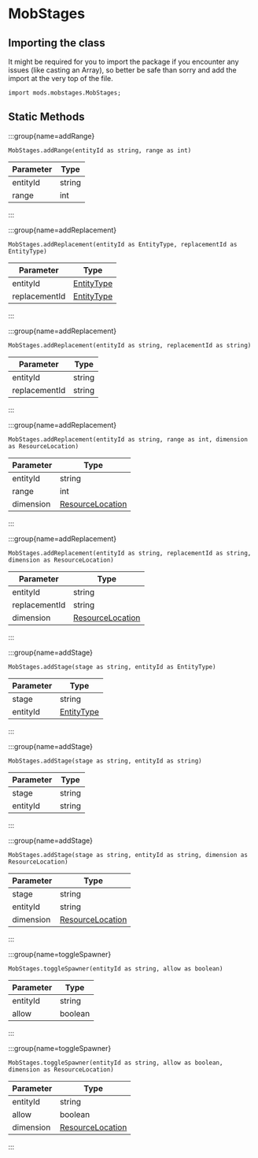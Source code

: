 # MobStages

## Importing the class

It might be required for you to import the package if you encounter any issues (like casting an Array), so better be safe than sorry and add the import at the very top of the file.
```zenscript
import mods.mobstages.MobStages;
```


## Static Methods

:::group{name=addRange}

```zenscript
MobStages.addRange(entityId as string, range as int)
```

| Parameter |  Type  |
|-----------|--------|
| entityId  | string |
| range     | int    |


:::

:::group{name=addReplacement}

```zenscript
MobStages.addReplacement(entityId as EntityType, replacementId as EntityType)
```

|   Parameter   |                     Type                     |
|---------------|----------------------------------------------|
| entityId      | [EntityType](/vanilla/api/entity/EntityType) |
| replacementId | [EntityType](/vanilla/api/entity/EntityType) |


:::

:::group{name=addReplacement}

```zenscript
MobStages.addReplacement(entityId as string, replacementId as string)
```

|   Parameter   |  Type  |
|---------------|--------|
| entityId      | string |
| replacementId | string |


:::

:::group{name=addReplacement}

```zenscript
MobStages.addReplacement(entityId as string, range as int, dimension as ResourceLocation)
```

| Parameter |                            Type                            |
|-----------|------------------------------------------------------------|
| entityId  | string                                                     |
| range     | int                                                        |
| dimension | [ResourceLocation](/vanilla/api/resource/ResourceLocation) |


:::

:::group{name=addReplacement}

```zenscript
MobStages.addReplacement(entityId as string, replacementId as string, dimension as ResourceLocation)
```

|   Parameter   |                            Type                            |
|---------------|------------------------------------------------------------|
| entityId      | string                                                     |
| replacementId | string                                                     |
| dimension     | [ResourceLocation](/vanilla/api/resource/ResourceLocation) |


:::

:::group{name=addStage}

```zenscript
MobStages.addStage(stage as string, entityId as EntityType)
```

| Parameter |                     Type                     |
|-----------|----------------------------------------------|
| stage     | string                                       |
| entityId  | [EntityType](/vanilla/api/entity/EntityType) |


:::

:::group{name=addStage}

```zenscript
MobStages.addStage(stage as string, entityId as string)
```

| Parameter |  Type  |
|-----------|--------|
| stage     | string |
| entityId  | string |


:::

:::group{name=addStage}

```zenscript
MobStages.addStage(stage as string, entityId as string, dimension as ResourceLocation)
```

| Parameter |                            Type                            |
|-----------|------------------------------------------------------------|
| stage     | string                                                     |
| entityId  | string                                                     |
| dimension | [ResourceLocation](/vanilla/api/resource/ResourceLocation) |


:::

:::group{name=toggleSpawner}

```zenscript
MobStages.toggleSpawner(entityId as string, allow as boolean)
```

| Parameter |  Type   |
|-----------|---------|
| entityId  | string  |
| allow     | boolean |


:::

:::group{name=toggleSpawner}

```zenscript
MobStages.toggleSpawner(entityId as string, allow as boolean, dimension as ResourceLocation)
```

| Parameter |                            Type                            |
|-----------|------------------------------------------------------------|
| entityId  | string                                                     |
| allow     | boolean                                                    |
| dimension | [ResourceLocation](/vanilla/api/resource/ResourceLocation) |


:::

